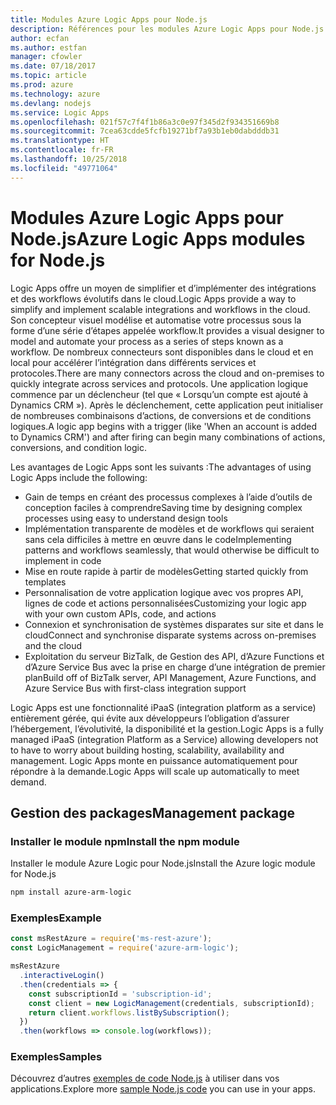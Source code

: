 ```yaml
---
title: Modules Azure Logic Apps pour Node.js
description: Références pour les modules Azure Logic Apps pour Node.js
author: ecfan
ms.author: estfan
manager: cfowler
ms.date: 07/18/2017
ms.topic: article
ms.prod: azure
ms.technology: azure
ms.devlang: nodejs
ms.service: Logic Apps
ms.openlocfilehash: 021f57c7f4f1b86a3c0e97f345d2f934351669b8
ms.sourcegitcommit: 7cea63cdde5fcfb19271bf7a93b1eb0dabdddb31
ms.translationtype: HT
ms.contentlocale: fr-FR
ms.lasthandoff: 10/25/2018
ms.locfileid: "49771064"
---
```

# <a name="azure-logic-apps-modules-for-nodejs"></a><span data-ttu-id="cbf22-103">Modules Azure Logic Apps pour Node.js</span><span class="sxs-lookup"><span data-stu-id="cbf22-103">Azure Logic Apps modules for Node.js</span></span>

<span data-ttu-id="cbf22-104">Logic Apps offre un moyen de simplifier et d’implémenter des intégrations et des workflows évolutifs dans le cloud.</span><span class="sxs-lookup"><span data-stu-id="cbf22-104">Logic Apps provide a way to simplify and implement scalable integrations and workflows in the cloud.</span></span> <span data-ttu-id="cbf22-105">Son concepteur visuel modélise et automatise votre processus sous la forme d’une série d’étapes appelée workflow.</span><span class="sxs-lookup"><span data-stu-id="cbf22-105">It provides a visual designer to model and automate your process as a series of steps known as a workflow.</span></span> <span data-ttu-id="cbf22-106">De nombreux connecteurs sont disponibles dans le cloud et en local pour accélérer l’intégration dans différents services et protocoles.</span><span class="sxs-lookup"><span data-stu-id="cbf22-106">There are many connectors across the cloud and on-premises to quickly integrate across services and protocols.</span></span> <span data-ttu-id="cbf22-107">Une application logique commence par un déclencheur (tel que « Lorsqu’un compte est ajouté à Dynamics CRM »). Après le déclenchement, cette application peut initialiser de nombreuses combinaisons d’actions, de conversions et de conditions logiques.</span><span class="sxs-lookup"><span data-stu-id="cbf22-107">A logic app begins with a trigger (like 'When an account is added to Dynamics CRM') and after firing can begin many combinations of actions, conversions, and condition logic.</span></span>

<span data-ttu-id="cbf22-108">Les avantages de Logic Apps sont les suivants :</span><span class="sxs-lookup"><span data-stu-id="cbf22-108">The advantages of using Logic Apps include the following:</span></span>
- <span data-ttu-id="cbf22-109">Gain de temps en créant des processus complexes à l’aide d’outils de conception faciles à comprendre</span><span class="sxs-lookup"><span data-stu-id="cbf22-109">Saving time by designing complex processes using easy to understand design tools</span></span>
- <span data-ttu-id="cbf22-110">Implémentation transparente de modèles et de workflows qui seraient sans cela difficiles à mettre en œuvre dans le code</span><span class="sxs-lookup"><span data-stu-id="cbf22-110">Implementing patterns and workflows seamlessly, that would otherwise be difficult to implement in code</span></span>
- <span data-ttu-id="cbf22-111">Mise en route rapide à partir de modèles</span><span class="sxs-lookup"><span data-stu-id="cbf22-111">Getting started quickly from templates</span></span>
- <span data-ttu-id="cbf22-112">Personnalisation de votre application logique avec vos propres API, lignes de code et actions personnalisées</span><span class="sxs-lookup"><span data-stu-id="cbf22-112">Customizing your logic app with your own custom APIs, code, and actions</span></span>
- <span data-ttu-id="cbf22-113">Connexion et synchronisation de systèmes disparates sur site et dans le cloud</span><span class="sxs-lookup"><span data-stu-id="cbf22-113">Connect and synchronise disparate systems across on-premises and the cloud</span></span>
- <span data-ttu-id="cbf22-114">Exploitation du serveur BizTalk, de Gestion des API, d’Azure Functions et d’Azure Service Bus avec la prise en charge d’une intégration de premier plan</span><span class="sxs-lookup"><span data-stu-id="cbf22-114">Build off of BizTalk server, API Management, Azure Functions, and Azure Service Bus with first-class integration support</span></span>

<span data-ttu-id="cbf22-115">Logic Apps est une fonctionnalité iPaaS (integration platform as a service) entièrement gérée, qui évite aux développeurs l’obligation d’assurer l’hébergement, l’évolutivité, la disponibilité et la gestion.</span><span class="sxs-lookup"><span data-stu-id="cbf22-115">Logic Apps is a fully managed iPaaS (integration Platform as a Service) allowing developers not to have to worry about building hosting, scalability, availability and management.</span></span> <span data-ttu-id="cbf22-116">Logic Apps monte en puissance automatiquement pour répondre à la demande.</span><span class="sxs-lookup"><span data-stu-id="cbf22-116">Logic Apps will scale up automatically to meet demand.</span></span>

## <a name="management-package"></a><span data-ttu-id="cbf22-117">Gestion des packages</span><span class="sxs-lookup"><span data-stu-id="cbf22-117">Management package</span></span>

### <a name="install-the-npm-module"></a><span data-ttu-id="cbf22-118">Installer le module npm</span><span class="sxs-lookup"><span data-stu-id="cbf22-118">Install the npm module</span></span>

<span data-ttu-id="cbf22-119">Installer le module Azure Logic pour Node.js</span><span class="sxs-lookup"><span data-stu-id="cbf22-119">Install the Azure logic module for Node.js</span></span>

```bash
npm install azure-arm-logic
```

### <a name="example"></a><span data-ttu-id="cbf22-120">Exemples</span><span class="sxs-lookup"><span data-stu-id="cbf22-120">Example</span></span>

```javascript
const msRestAzure = require('ms-rest-azure');
const LogicManagement = require('azure-arm-logic');

msRestAzure
  .interactiveLogin()
  .then(credentials => {
    const subscriptionId = 'subscription-id';
    const client = new LogicManagement(credentials, subscriptionId);
    return client.workflows.listBySubscription();
  })
  .then(workflows => console.log(workflows));
```

### <a name="samples"></a><span data-ttu-id="cbf22-121">Exemples</span><span class="sxs-lookup"><span data-stu-id="cbf22-121">Samples</span></span>

<span data-ttu-id="cbf22-122">Découvrez d’autres [exemples de code Node.js](https://azure.microsoft.com/resources/samples/?platform=nodejs) à utiliser dans vos applications.</span><span class="sxs-lookup"><span data-stu-id="cbf22-122">Explore more [sample Node.js code](https://azure.microsoft.com/resources/samples/?platform=nodejs) you can use in your apps.</span></span>
